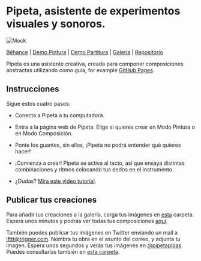 # Pipeta, asistente de experimentos visuales y sonoros. 

![Mock](https://github.com/sofiacastaneda/pipeta/blob/gh-pages/contents/readme.png?raw=true)

[Bēhance](https://mikelothar.github.io/github-gallery/) | [Demo Pintura](https://mikelothar.github.io/github-gallery/) | [Demo Partitura](https://mikelothar.github.io/github-gallery/) | [Galería](https://mikelothar.github.io/github-gallery/) | [Repositorio](https://github.com/sofiacastaneda/pipeta)

Pipeta es una asistente creativa, creada para componer composiciones abstractas utilizando como guía, for example [GitHub Pages](https://pages.github.com/).

## Instrucciones
Sigue estos cuatro pasos:

* Conecta a Pipeta a tu computadora.
* Entra a la página web de Pipeta. Elige si quieres crear en Modo Pintura o en Modo Composición. 
* Ponte los guantes, sin ellos, ¡Pipeta no podrá entender qué quieres hacer!
* ¡Comienza a crear! Pipeta se activa al tacto, así que ensaya distintas combinaciones y ritmos colocando tus dedos en el instrumento. 

* ¿Dudas? [Mira este video tutorial](https://github.com/join?source=header-home).

## Publicar tus creaciones

Para añadir tus creaciones a la galería, carga tus imágenes en [esta](https://github.com/sofiacastaneda/pipeta/tree/gh-pages/images) carpeta. Espera unos minutos y podrás ver todas tus composiciones [aquí](https://sofiacastaneda.github.io/pipeta/galeria.html).

También puedes publicar tus imágenes en Twitter enviando un mail a ifttt@trigger.com. Nombra tu obra en el asunto del correo, y adjunta tu imagen. Espera unos segundos y verás tus imágenes en [@pipetapipas](https://twitter.com/pipetapipas). Puedes consultarlas también en [esta carpeta]().
